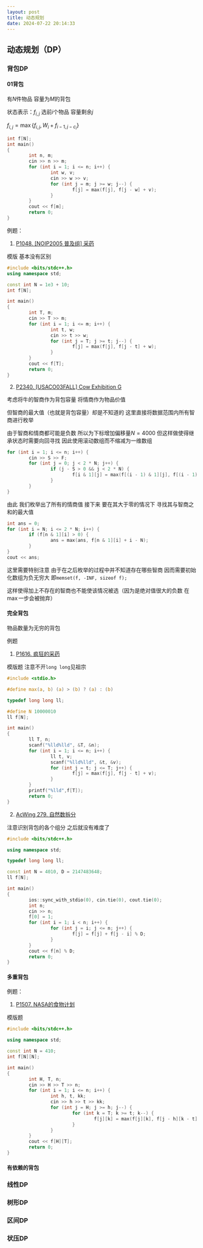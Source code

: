 ```yaml
---
layout: post
title: 动态规划
date: 2024-07-22 20:14:33
---
```


## 动态规划（DP）

### 背包DP

#### 01背包

有$N$件物品 容量为$M$的背包

状态表示：$f_{i,j}$ 选前$i$个物品 容量剩余$j$

<!--属性：$\max \{f_{i,j}\}$-->

$f_{i,j}=\max\{f_{i,j},W_i+f_{i-1,j-c_i}\}$

```cpp
int f[N];
int main()
{
        int n, m;
        cin >> n >> m;
        for (int i = 1; i <= n; i++) {
                int w, v;
                cin >> w >> v;
                for (int j = m; j >= w; j--) {
                        f[j] = max(f[j], f[j - w] + v);
                }
        }
        cout << f[m];
        return 0;
}
```
例题：
1. [P1048. [NOIP2005 普及组] 采药](https://hydro.ac/d/ccf/p/NOIPJ2005C)

模版 基本没有区别

```cpp
#include <bits/stdc++.h>
using namespace std;

const int N = 1e3 + 10;
int f[N];

int main()
{
        int T, m;
        cin >> T >> m;
        for (int i = 1; i <= m; i++) {
                int t, w;
                cin >> t >> w;
                for (int j = T; j >= t; j--) {
                        f[j] = max(f[j], f[j - t] + w);
                }
        }
        cout << f[T];
        return 0;
}
```
2. [P2340. [USACO03FALL] Cow Exhibition G](https://hydro.ac/d/luogu/p/P2340)

考虑将牛的智商作为背包容量 将情商作为物品价值

但智商的最大值（也就是背包容量）却是不知道的 这里直接将数据范围内所有智商进行枚举

由于智商和情商都可能是负数 所以为下标增加偏移量$N=4000$ 但这样做使得继承状态时需要向回寻找 因此使用滚动数组而不缩减为一维数组

```cpp
for (int i = 1; i <= n; i++) {
        cin >> S >> F;
        for (int j = 0; j < 2 * N; j++) {
                if (j - S > 0 && j < 2 * N) {
                        f[i & 1][j] = max(f[(i - 1) & 1][j], f[(i - 1) & 1][j - S] + F);
                }
        }
}

```

由此 我们枚举出了所有的情商值 接下来 要在其大于零的情况下 寻找其与智商之和的最大值

```cpp
int ans = 0;
for (int i = N; i <= 2 * N; i++) {
        if (f[n & 1][i] > 0) {
                ans = max(ans, f[n & 1][i] + i - N);
        }
}
cout << ans;
```

这里需要特别注意 由于在之后枚举的过程中并不知道存在哪些智商 因而需要初始化数组为负无穷大 即$\texttt{memset(f, -INF, sizeof f);}$

这样使得加上不存在的智商也不能使该情况被选（因为是绝对值很大的负数 在$\max$一步会被抛弃）

#### 完全背包

物品数量为无穷的背包

例题

1. [P1616. 疯狂的采药](https://hydro.ac/d/luogu/p/P1616)

模版题 注意不开$\texttt{long long}$见祖宗

```c
#include <stdio.h>

#define max(a, b) (a) > (b) ? (a) : (b)

typedef long long ll;

#define N 10000010
ll f[N];

int main()
{
        ll T, n;
        scanf("%lld%lld", &T, &n);
        for (int i = 1; i <= n; i++) {
                ll t, v;
                scanf("%lld%lld", &t, &v);
                for (int j = t; j <= T; j++) {
                        f[j] = max(f[j], f[j - t] + v);
                }
        }
        printf("%lld",f[T]);
        return 0;
}
```

2. [AcWing 279. 自然数拆分](https://www.acwing.com/problem/content/281/)

注意识别背包的各个组分 之后就没有难度了

```cpp
#include <bits/stdc++.h>

using namespace std;

typedef long long ll;

const int N = 4010, D = 2147483648;
ll f[N];

int main()
{
        ios::sync_with_stdio(0), cin.tie(0), cout.tie(0);
        int n;
        cin >> n;
        f[0] = 1;
        for (int i = 1; i < n; i++) {
                for (int j = i; j <= n; j++) {
                        f[j] = f[j] + f[j - i] % D;
                }
        }
        cout << f[n] % D;
        return 0;
}
```

#### 多重背包

例题：

1. [P1507. NASA的食物计划](https://hydro.ac/d/luogu/p/P1507)

模版题

```cpp
#include <bits/stdc++.h>

using namespace std;

const int N = 410;
int f[N][N];

int main()
{
        int H, T, n;
        cin >> H >> T >> n;
        for (int i = 1; i <= n; i++) {
                int h, t, kk;
                cin >> h >> t >> kk;
                for (int j = H; j >= h; j--) {
                        for (int k = T; k >= t; k--) {
                                f[j][k] = max(f[j][k], f[j - h][k - t] + kk);
                        }
                }
        }
        cout << f[H][T];
        return 0;
}

```

#### 有依赖的背包

### 线性DP

### 树形DP

### 区间DP

### 状压DP

